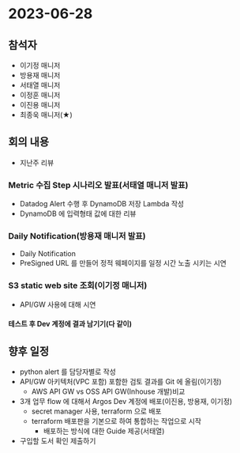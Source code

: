 # 2023-06-28

## 참석자
- 이기정 매니저
- 방용재 매니저
- 서태열 매니저
- 이정훈 매니저
- 이진용 매니저
- 최종욱 매니저(★)

## 회의 내용
- 지난주 리뷰

### Metric 수집 Step 시나리오 발표(서태열 매니저 발표)
- Datadog Alert 수행 후 DynamoDB 저장 Lambda 작성
- DynamoDB 에 입력형태 값에 대한 리뷰

### Daily Notification(방용재 매니저 발표)
- Daily Notification
- PreSigned URL 를 만들어 정적 웨페이지를 일정 시간 노출 시키는 시연

### S3 static web site 조회(이기정 매니저)
- API/GW 사용에 대해 시연

#### 테스트 후 Dev 계정에 결과 남기기(다 같이)


## 향후 일정
- python alert 를 담당자별로 작성
- API/GW 아키텍처(VPC 포함) 포함한 검토 결과를 Git 에 올림(이기정)
  - AWS API GW vs OSS API GW(Inhouse 개발)비교
- 3개 업무 flow 에 대해서 Argos Dev 계정에 배포(이진용, 방용재, 이기정)
  - secret manager 사용, terraform 으로 배포
  - terraform 배포판을 기본으로 하여 통합하는 작업으로 시작
    - 배포하는 방식에 대한 Guide 제공(서태열)
- 구입할 도서 확인 제출하기
